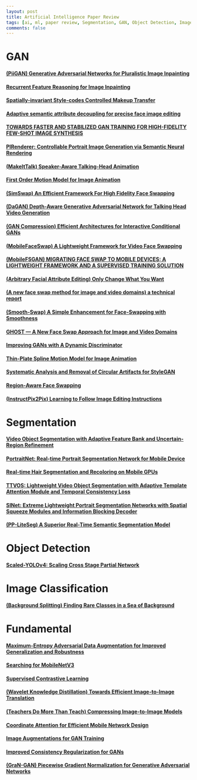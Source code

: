 ```yaml
---
layout: post    
title: Artificial Intelligence Paper Review     
tags: [ai, ml, paper review, Segmentation, GAN, Object Detection, Image Classification, Fundamental]    
comments: false  
--- 
```


# GAN
#### [(PiiGAN) Generative Adversarial Networks for Pluralistic Image Inpainting](https://jihyeonryu.github.io/2021-03-02-ai-pr-paper7/)
#### [Recurrent Feature Reasoning for Image Inpainting](https://jihyeonryu.github.io/2021-03-03-ai-pr-paper8/)
#### [Spatially-invariant Style-codes Controlled Makeup Transfer](https://jihyeonryu.github.io/2021-09-06-ai-pr-paper10/)
#### [Adaptive semantic attribute decoupling for precise face image editing](https://jihyeonryu.github.io/2021-09-06-ai-pr-paper11/)
#### [TOWARDS FASTER AND STABILIZED GAN TRAINING FOR HIGH-FIDELITY FEW-SHOT IMAGE SYNTHESIS](https://jihyeonryu.github.io/2021-09-27-ai-pr-paper12/)
#### [PIRenderer: Controllable Portrait Image Generation via Semantic Neural Rendering](https://jihyeonryu.github.io/2021-10-07-ai-pr-paper14/)  
#### [(MakeItTalk) Speaker-Aware Talking-Head Animation](https://jihyeonryu.github.io/2021-10-26-ai-pr-paper15/)  
#### [First Order Motion Model for Image Animation](https://jihyeonryu.github.io/2022-02-16-ai-pr-paper16/)  
#### [(SimSwap) An Efficient Framework For High Fidelity Face Swapping](https://jihyeonryu.github.io/2022-03-31-ai-pr-paper18/)  
#### [(DaGAN) Depth-Aware Generative Adversarial Network for Talking Head Video Generation](https://jihyeonryu.github.io/2022-04-26-ai-pr-paper21/)  
#### [(GAN Compression) Efficient Architectures for Interactive Conditional GANs](https://jihyeonryu.github.io/2022-06-07-ai-pr-paper22/)  
#### [(MobileFaceSwap) A Lightweight Framework for Video Face Swapping](https://jihyeonryu.github.io/2022-06-13-ai-pr-paper23/)  
#### [(MobileFSGAN) MIGRATING FACE SWAP TO MOBILE DEVICES: A LIGHTWEIGHT FRAMEWORK AND A SUPERVISED TRAINING SOLUTION](https://jihyeonryu.github.io/2022-06-28-ai-pr-paper24/)  
#### [(Arbitrary Facial Attribute Editing) Only Change What You Want](https://jihyeonryu.github.io/2022-07-05-ai-pr-paper25/)  
#### [(A new face swap method for image and video domains) a technical report](https://jihyeonryu.github.io/2022-07-20-ai-pr-paper26/)  
#### [(Smooth-Swap) A Simple Enhancement for Face-Swapping with Smoothness ](https://jihyeonryu.github.io/2022-07-25-ai-pr-paper27/)  
#### [GHOST — A New Face Swap Approach for Image and Video Domains](https://jihyeonryu.github.io/2022-09-20-ai-pr-paper29/)  
#### [Improving GANs with A Dynamic Discriminator](https://jihyeonryu.github.io/2022-10-04-ai-pr-paper30/)  
#### [Thin-Plate Spline Motion Model for Image Animation](https://jihyeonryu.github.io/2022-10-26-ai-pr-paper31/)  
#### [Systematic Analysis and Removal of Circular Artifacts for StyleGAN](https://jihyeonryu.github.io/2022-12-02-ai-pr-paper34/)  
#### [Region-Aware Face Swapping](https://jihyeonryu.github.io/2022-12-26-ai-pr-paper39/)  
#### [(InstructPix2Pix) Learning to Follow Image Editing Instructions](https://jihyeonryu.github.io/2023-01-30-ai-pr-paper40/)  

# Segmentation
#### [Video Object Segmentation with Adaptive Feature Bank and Uncertain-Region Refinement](https://jihyeonryu.github.io/2021-02-16-ai-pr-paper1/)
#### [PortraitNet: Real-time Portrait Segmentation Network for Mobile Device](https://jihyeonryu.github.io/2021-02-18-ai-pr-paper3/)
#### [Real-time Hair Segmentation and Recoloring on Mobile GPUs](https://jihyeonryu.github.io/2021-02-19-ai-pr-paper4/)
#### [TTVOS: Lightweight Video Object Segmentation with Adaptive Template Attention Module and Temporal Consistency Loss](https://jihyeonryu.github.io/2021-02-22-ai-pr-paper5/)
#### [SINet: Extreme Lightweight Portrait Segmentation Networks with Spatial Squeeze Modules and Information Blocking Decoder](https://jihyeonryu.github.io/2021-02-26-ai-pr-paper6/)
#### [(PP-LiteSeg) A Superior Real-Time Semantic Segmentation Model](https://jihyeonryu.github.io/2022-04-11-ai-pr-paper20/)

# Object Detection
#### [Scaled-YOLOv4: Scaling Cross Stage Partial Network](https://jihyeonryu.github.io/2022-03-18-ai-pr-paper17/)

# Image Classification
#### [(Background Splitting) Finding Rare Classes in a Sea of Background](https://jihyeonryu.github.io/2022-04-05-ai-pr-paper19/)

# Fundamental
#### [Maximum-Entropy Adversarial Data Augmentation for Improved Generalization and Robustness](https://jihyeonryu.github.io/2021-02-17-ai-pr-paper2/)
#### [Searching for MobileNetV3](https://jihyeonryu.github.io/2021-04-14-ai-pr-paper9/)
#### [Supervised Contrastive Learning](https://jihyeonryu.github.io/2021-07-25-ai-pr-paper28/)
#### [(Wavelet Knowledge Distillation) Towards Efficient Image-to-Image Translation](https://jihyeonryu.github.io/2022-10-31-ai-pr-paper32/)
#### [(Teachers Do More Than Teach) Compressing Image-to-Image Models](https://jihyeonryu.github.io/2022-11-04-ai-pr-paper33/)
#### [Coordinate Attention for Efficient Mobile Network Design](https://jihyeonryu.github.io/2022-12-05-ai-pr-paper35/)
#### [Image Augmentations for GAN Training](https://jihyeonryu.github.io/2022-12-12-ai-pr-paper36/)
#### [Improved Consistency Regularization for GANs](https://jihyeonryu.github.io/2022-12-13-ai-pr-paper37/)
#### [(GraN-GAN) Piecewise Gradient Normalization for Generative Adversarial Networks](https://jihyeonryu.github.io/2022-12-23-ai-pr-paper38/)
